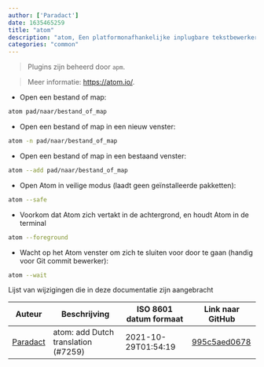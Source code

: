 ```yaml
---
author: ['Paradact']
date: 1635465259
title: "atom"
description: "atom, Een platformonafhankelijke inplugbare tekstbewerker."
categories: "common"
---
```

> Plugins zijn beheerd door `apm`.

> Meer informatie: <https://atom.io/>.

- Open een bestand of map:

```bash
atom pad/naar/bestand_of_map
```

- Open een bestand of map in een nieuw venster:

```bash
atom -n pad/naar/bestand_of_map
```

- Open een bestand of map in een bestaand venster:

```bash
atom --add pad/naar/bestand_of_map
```

- Open Atom in veilige modus (laadt geen geïnstalleerde pakketten):

```bash
atom --safe
```

- Voorkom dat Atom zich vertakt in de achtergrond, en houdt Atom in de terminal

```bash
atom --foreground
```

- Wacht op het Atom venster om zich te sluiten voor door te gaan (handig voor Git commit bewerker):

```bash
atom --wait
```
Lijst van wijzigingen die in deze documentatie zijn aangebracht


Auteur | Beschrijving | ISO 8601 datum formaat | Link naar GitHub
------|-----|-----|-----
[Paradact](mailto:44441385+Paradact@users.noreply.github.com) | atom: add Dutch translation (#7259) | 2021-10-29T01:54:19 | [995c5aed0678](https://github.com/tldr-pages/tldr/commit/995c5aed0678ab1ddbabcad174e41fa03dcb7495)

